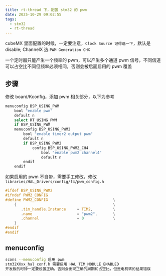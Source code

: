 ```yaml
---
title: rt-thread 下，配置 stm32 的 pwm
date: 2025-10-29 09:02:55
tags:
  - stm32
  - rt-thread
---
```


cubeMX 里面配置的时候，一定要注意，`Clock Source 记得选一下`，默认是 disable; ChannelX 选 `PWM Generation CHX`

一个定时器只能产生一个频率的 pwm，可以产生多个通道 pwm 信号，不同信道可以占空比不同但频率必须相同，否则会被后面启用的 pwm 覆盖

## 步骤

修改 board/Kconfig，添加 pwm 相关部分，以下为参考

```sh
menuconfig BSP_USING_PWM
    bool "enable pwm"
    default n
    select RT_USING_PWM
    if BSP_USING_PWM
    menuconfig BSP_USING_PWM2
        bool "enable timer2 output pwm"
        default n
        if BSP_USING_PWM2
            config BSP_USING_PWM2_CH4
                bool "enable pwm2 channel4"
                default n
        endif
    endif
```

如果启用的 pwm 不自带，需要手工修改，修改`libraries/HAL_Drivers/config/f4/pwm_config.h`

```C
#ifdef BSP_USING_PWM2
#ifndef PWM2_CONFIG
#define PWM2_CONFIG                             \
    {                                           \
       .tim_handle.Instance     = TIM2,         \
       .name                    = "pwm2",       \
       .channel                 = 0             \
    }
#endif
#endif
```

## menuconfig

```sh
scons --menuconfig 启用 pwm
stm32XXxx_hal_conf.h 需要启用 HAL_TIM_MODULE_ENABLED
开发板的时钟一定要设置正确，否则会出现正确的周期和占空比，但是电机转的结果错误
```

